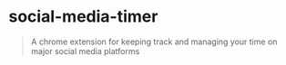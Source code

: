 # social-media-timer

> A chrome extension for keeping track and managing your time on major social media platforms
